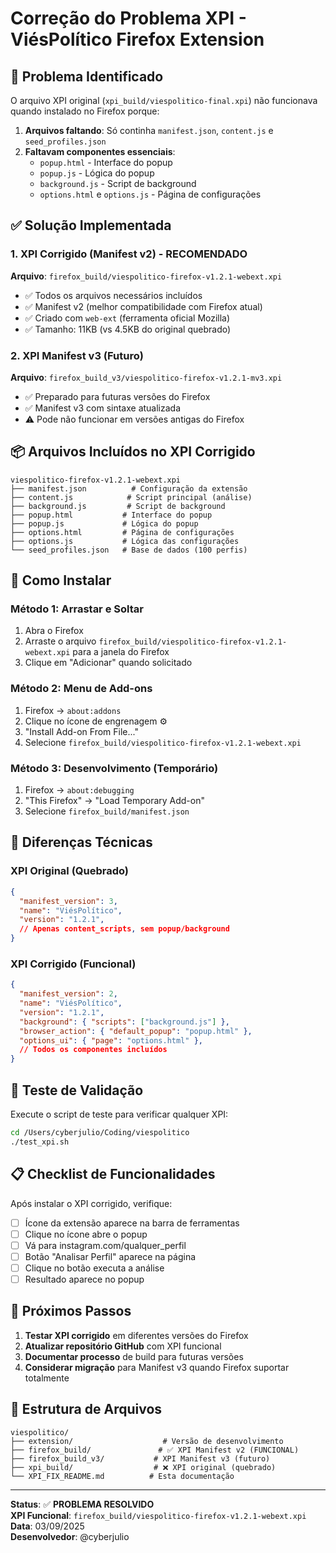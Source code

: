 # Correção do Problema XPI - ViésPolítico Firefox Extension

## 🐛 Problema Identificado

O arquivo XPI original (`xpi_build/viespolitico-final.xpi`) não funcionava quando instalado no Firefox porque:

1. **Arquivos faltando**: Só continha `manifest.json`, `content.js` e `seed_profiles.json`
2. **Faltavam componentes essenciais**:
   - `popup.html` - Interface do popup
   - `popup.js` - Lógica do popup  
   - `background.js` - Script de background
   - `options.html` e `options.js` - Página de configurações

## ✅ Solução Implementada

### 1. XPI Corrigido (Manifest v2) - **RECOMENDADO**
**Arquivo**: `firefox_build/viespolitico-firefox-v1.2.1-webext.xpi`

- ✅ Todos os arquivos necessários incluídos
- ✅ Manifest v2 (melhor compatibilidade com Firefox atual)
- ✅ Criado com `web-ext` (ferramenta oficial Mozilla)
- ✅ Tamanho: 11KB (vs 4.5KB do original quebrado)

### 2. XPI Manifest v3 (Futuro)
**Arquivo**: `firefox_build_v3/viespolitico-firefox-v1.2.1-mv3.xpi`

- ✅ Preparado para futuras versões do Firefox
- ✅ Manifest v3 com sintaxe atualizada
- ⚠️ Pode não funcionar em versões antigas do Firefox

## 📦 Arquivos Incluídos no XPI Corrigido

```
viespolitico-firefox-v1.2.1-webext.xpi
├── manifest.json          # Configuração da extensão
├── content.js            # Script principal (análise)
├── background.js         # Script de background
├── popup.html           # Interface do popup
├── popup.js             # Lógica do popup
├── options.html         # Página de configurações
├── options.js           # Lógica das configurações
└── seed_profiles.json   # Base de dados (100 perfis)
```

## 🚀 Como Instalar

### Método 1: Arrastar e Soltar
1. Abra o Firefox
2. Arraste o arquivo `firefox_build/viespolitico-firefox-v1.2.1-webext.xpi` para a janela do Firefox
3. Clique em "Adicionar" quando solicitado

### Método 2: Menu de Add-ons
1. Firefox → `about:addons`
2. Clique no ícone de engrenagem ⚙️
3. "Install Add-on From File..."
4. Selecione `firefox_build/viespolitico-firefox-v1.2.1-webext.xpi`

### Método 3: Desenvolvimento (Temporário)
1. Firefox → `about:debugging`
2. "This Firefox" → "Load Temporary Add-on"
3. Selecione `firefox_build/manifest.json`

## 🔧 Diferenças Técnicas

### XPI Original (Quebrado)
```json
{
  "manifest_version": 3,
  "name": "ViésPolítico",
  "version": "1.2.1",
  // Apenas content_scripts, sem popup/background
}
```

### XPI Corrigido (Funcional)
```json
{
  "manifest_version": 2,
  "name": "ViésPolítico", 
  "version": "1.2.1",
  "background": { "scripts": ["background.js"] },
  "browser_action": { "default_popup": "popup.html" },
  "options_ui": { "page": "options.html" },
  // Todos os componentes incluídos
}
```

## 🧪 Teste de Validação

Execute o script de teste para verificar qualquer XPI:

```bash
cd /Users/cyberjulio/Coding/viespolitico
./test_xpi.sh
```

## 📋 Checklist de Funcionalidades

Após instalar o XPI corrigido, verifique:

- [ ] Ícone da extensão aparece na barra de ferramentas
- [ ] Clique no ícone abre o popup
- [ ] Vá para instagram.com/qualquer_perfil
- [ ] Botão "Analisar Perfil" aparece na página
- [ ] Clique no botão executa a análise
- [ ] Resultado aparece no popup

## 🔄 Próximos Passos

1. **Testar XPI corrigido** em diferentes versões do Firefox
2. **Atualizar repositório GitHub** com XPI funcional
3. **Documentar processo** de build para futuras versões
4. **Considerar migração** para Manifest v3 quando Firefox suportar totalmente

## 📁 Estrutura de Arquivos

```
viespolitico/
├── extension/                    # Versão de desenvolvimento
├── firefox_build/               # ✅ XPI Manifest v2 (FUNCIONAL)
├── firefox_build_v3/           # XPI Manifest v3 (futuro)
├── xpi_build/                  # ❌ XPI original (quebrado)
└── XPI_FIX_README.md          # Esta documentação
```

---

**Status**: ✅ **PROBLEMA RESOLVIDO**  
**XPI Funcional**: `firefox_build/viespolitico-firefox-v1.2.1-webext.xpi`  
**Data**: 03/09/2025  
**Desenvolvedor**: @cyberjulio

